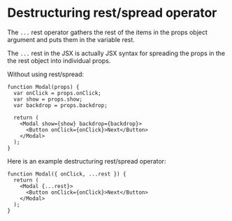 # Destructuring rest/spread operator

The `...` rest operator gathers the rest of the items in the props object argument and puts them in the variable rest.

The `...` rest in the JSX is actually JSX syntax for spreading the props in the the rest object into individual props.

Without using rest/spread:

```
function Modal(props) {
  var onClick = props.onClick;
  var show = props.show;
  var backdrop = props.backdrop;

  return (
    <Modal show={show} backdrop={backdrop}>
      <Button onClick={onClick}>Next</Button>
    </Modal>
  );
}
```

Here is an example destructuring rest/spread operator:

```
function Modal({ onClick, ...rest }) {
  return (
    <Modal {...rest}>
      <Button onClick={onClick}>Next</Button>
    </Modal>
  );
}
```